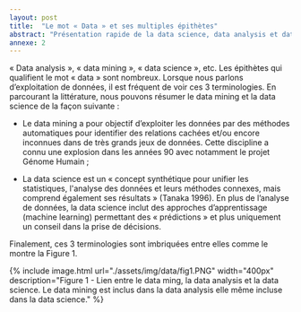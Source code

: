 ```yaml
---
layout: post
title:  "Le mot « Data » et ses multiples épithètes"
abstract: "Présentation rapide de la data science, data analysis et data mining"
annexe: 2
---
```


« Data analysis », « data mining », « data science », etc. Les épithètes qui qualifient le mot
« data » sont nombreux. Lorsque nous parlons d’exploitation de données, il est fréquent de voir
ces 3 terminologies. En parcourant la littérature, nous pouvons résumer le data mining et la
data science de la façon suivante :

- Le data mining a pour objectif d’exploiter les données par des méthodes automatiques pour
identifier des relations cachées et/ou encore inconnues dans de très grands jeux de données.
Cette discipline a connu une explosion dans les années 90 avec notamment le projet Génome
Humain ;

- La data science est un « concept synthétique pour unifier les statistiques, l'analyse des
données et leurs méthodes connexes, mais comprend également ses résultats » (Tanaka
1996). En plus de l’analyse de données, la data science inclut des approches
d’apprentissage (machine learning) permettant des « prédictions » et plus uniquement un
conseil dans la prise de décisions.

Finalement, ces 3 terminologies sont imbriquées entre elles comme le montre la Figure 1.

{% include image.html url="./assets/img/data/fig1.PNG" width="400px" description="Figure 1 - Lien entre le data ming, la data analysis et la data science. Le data mining est inclus dans la data analysis elle même
incluse dans la data science." %}
